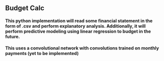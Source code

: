 <h2>Budget Calc</h2>

<h4>This python implementation will read some financial statement in the form of .csv and perform explanatory analysis.
Additionally, it will perform predictive modeling using linear regression to budget in the future.</h4>

<h4>This uses a convolutional network with convolutions trained on monthly payments (yet to be implemented)</h4>